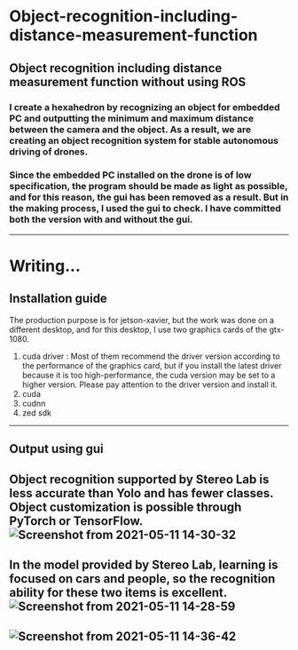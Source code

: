 # Object-recognition-including-distance-measurement-function
Object recognition including distance measurement function without using ROS
---------------------
### I create a hexahedron by recognizing an object for embedded PC and outputting the minimum and maximum distance between the camera and the object. As a result, we are creating an object recognition system for stable autonomous driving of drones.

### Since the embedded PC installed on the drone is of low specification, the program should be made as light as possible, and for this reason, the gui has been removed as a result. But in the making process, I used the gui to check. I have committed both the version with and without the gui.
----------------------------
# Writing...
## Installation guide

<Installation item>
The production purpose is for jetson-xavier, but the work was done on a different desktop, and for this desktop, I use two graphics cards of the gtx-1080.
  
  1. cuda driver : Most of them recommend the driver version according to the performance of the graphics card, but if you install the latest driver because it is too high-performance, the cuda version may be set to a higher version. Please pay attention to the driver version and install it.
  2. cuda
  3. cudnn
  4. zed sdk

---------------------------

## Output using gui
Object recognition supported by Stereo Lab is less accurate than Yolo and has fewer classes.
Object customization is possible through PyTorch or TensorFlow.
![Screenshot from 2021-05-11 14-30-32](https://user-images.githubusercontent.com/52061393/117764645-cfa4ed00-b267-11eb-88bd-aeb9d5c91fdf.png)
-----------------------
In the model provided by Stereo Lab, learning is focused on cars and people, so the recognition ability for these two items is excellent.
![Screenshot from 2021-05-11 14-28-59](https://user-images.githubusercontent.com/52061393/117764720-ea776180-b267-11eb-9945-962ebaded6ad.png)
------------------------
![Screenshot from 2021-05-11 14-36-42](https://user-images.githubusercontent.com/52061393/117764664-d6cbfb00-b267-11eb-84be-97bb153563a1.png)
-------------------
